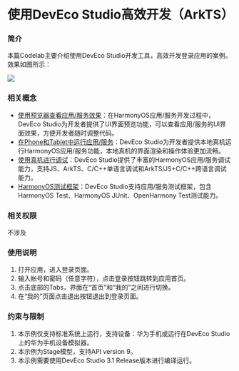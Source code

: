 # 使用DevEco Studio高效开发（ArkTS）

### 简介
本篇Codelab主要介绍使用DevEco Studio开发工具，高效开发登录应用的案例。效果如图所示：

![](screenshots/device/LoginDemo.gif)

### 相关概念

- [使用预览器查看应用/服务效果](https://developer.harmonyos.com/cn/docs/documentation/doc-guides-V3/previewer-0000001054328973-V3?catalogVersion=V3)：在HarmonyOS应用/服务开发过程中，DevEco Studio为开发者提供了UI界面预览功能，可以查看应用/服务的UI界面效果，方便开发者随时调整代码。
- [在Phone和Tablet中运行应用/服务](https://developer.harmonyos.com/cn/docs/documentation/doc-guides-V3/run_phone_tablat-0000001064774652-V3?catalogVersion=V3)：DevEco Studio为开发者提供本地真机运行HarmonyOS应用/服务功能，本地真机的界面渲染和操作体验更加流畅。
- [使用真机进行调试](https://developer.harmonyos.com/cn/docs/documentation/doc-guides-V3/ide_debug_device-0000001053822404-V3?catalogVersion=V3)：DevEco Studio提供了丰富的HarmonyOS应用/服务调试能力，支持JS、ArkTS、C/C++单语言调试和ArkTS/JS+C/C++跨语言调试能力。
- [HarmonyOS测试框架](https://developer.harmonyos.com/cn/docs/documentation/doc-guides-V3/harmonyos_jnit_jsunit-0000001092459608-V3?catalogVersion=V3#section7749201219561)：DevEco Studio支持应用/服务测试框架，包含HarmonyOS Test、HarmonyOS JUnit、OpenHarmony Test测试能力。

### 相关权限

不涉及

### 使用说明

1. 打开应用，进入登录页面。
2. 输入帐号和密码（任意字符），点击登录按钮跳转到应用首页。
3. 点击底部的Tabs，界面在“首页”和“我的”之间进行切换。
4. 在“我的”页面点击退出按钮退出到登录页面。

### 约束与限制

1. 本示例仅支持标准系统上运行，支持设备：华为手机或运行在DevEco Studio上的华为手机设备模拟器。
2. 本示例为Stage模型，支持API version 9。
3. 本示例需要使用DevEco Studio 3.1 Release版本进行编译运行。
